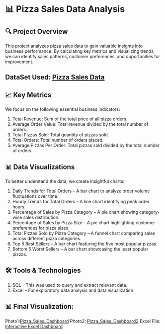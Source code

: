 # 📊 Pizza Sales Data Analysis
## 🔍 Project Overview
This project analyzes pizza sales data to gain valuable insights into business performance. By calculating key metrics and visualizing trends, we can identify sales patterns, customer preferences, and opportunities for improvement.
## DataSet Used: <a href = "https://github.com/Obiefune/Pizza-Sales-Data-Analysis-Excel-/blob/main/pizza_sales.csv"> Pizza Sales Data<a/>
## 📈 Key Metrics
We focus on the following essential business indicators:

1. Total Revenue: Sum of the total price of all pizza orders.
2. Average Order Value: Total revenue divided by the total number of orders.
3. Total Pizzas Sold: Total quantity of pizzas sold.
4. Total Orders: Total number of orders placed.
5. Average Pizzas Per Order: Total pizzas sold divided by the total number of orders.

## 📊 Data Visualizations
To better understand the data, we create insightful charts:

1. Daily Trends for Total Orders – A bar chart to analyze order volume fluctuations over time.
2. Hourly Trends for Total Orders – A line chart identifying peak order hours.
3. Percentage of Sales by Pizza Category – A pie chart showing category-wise sales distribution.
4. Percentage of Sales by Pizza Size – A pie chart highlighting customer preferences for pizza sizes.
5. Total Pizzas Sold by Pizza Category – A funnel chart comparing sales across different pizza categories.
6. Top 5 Best Sellers – A bar chart featuring the five most popular pizzas.
7. Bottom 5 Worst Sellers – A bar chart showcasing the least popular pizzas.

## 🛠️ Tools & Technologies

1. SQL – This was used to query and extract relevant data.
2. Excel – For exploratory data analysis and data visualization.

## 📊 Final Visualization: 
Photo1:<a href = "https://github.com/Obiefune/Pizza-Sales-Data-Analysis-Excel-/blob/main/Pizza_Sales_Dashboard.png">Pizza_Sales_Dashboard<a/>
Photo2: <a href = "https://github.com/Obiefune/Pizza-Sales-Data-Analysis-Excel-/blob/main/Pizza_Sales_Dashboard1.png">Pizza_Sales_Dashboard2<a/>
Excel File: <a href = "https://github.com/Obiefune/Pizza-Sales-Data-Analysis-Excel-/blob/main/pizza_sales.csv">Interactive Excel Dashboard<a/>
